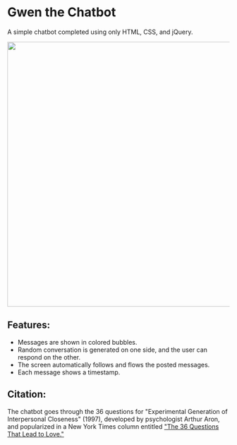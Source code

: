 # Gwen the Chatbot

A simple chatbot completed using only HTML, CSS, and jQuery.

<img src="https://user-images.githubusercontent.com/34228073/120909397-b44cb800-c642-11eb-9bed-b843014fa499.gif" width=600 />

## Features: 
- Messages are shown in colored bubbles.
- Random conversation is generated on one side, and the user can respond on the other.
- The screen automatically follows and flows the posted messages.
- Each message shows a timestamp.

## Citation: 
The chatbot goes through the 36 questions for "Experimental Generation of Interpersonal Closeness" (1997), developed by psychologist Arthur Aron, and popularized in a New York Times column entitled ["The 36 Questions That Lead to Love."](https://www.nytimes.com/2015/01/09/style/no-37-big-wedding-or-small.html)
